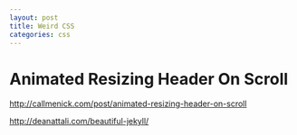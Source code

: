 ```yaml
---
layout: post
title: Weird CSS
categories: css
---
```


# Animated Resizing Header On Scroll

http://callmenick.com/post/animated-resizing-header-on-scroll

http://deanattali.com/beautiful-jekyll/
